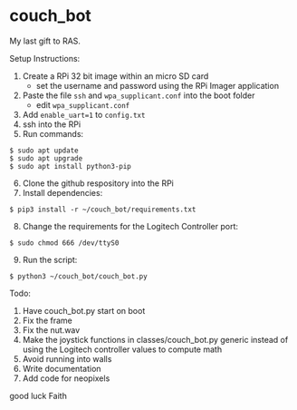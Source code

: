 # couch_bot

My last gift to RAS.

Setup Instructions:
1. Create a RPi 32 bit image within an micro SD card
	* set the username and password using the RPi Imager application
2. Paste the file `ssh` and `wpa_supplicant.conf` into the boot folder
	* edit `wpa_supplicant.conf`
3. Add `enable_uart=1` to `config.txt`
4. ssh into the RPi
5. Run commands:
```
$ sudo apt update
$ sudo apt upgrade
$ sudo apt install python3-pip
``` 
6. Clone the github respository into the RPi
7. Install dependencies:
```
$ pip3 install -r ~/couch_bot/requirements.txt
```
8. Change the requirements for the Logitech Controller port:
```
$ sudo chmod 666 /dev/ttyS0
```
9. Run the script:
```
$ python3 ~/couch_bot/couch_bot.py
```

Todo:
1. Have couch_bot.py start on boot
2. Fix the frame
3. Fix the nut.wav
4. Make the joystick functions in classes/couch_bot.py generic instead of using the Logitech controller values to compute math
5. Avoid running into walls
6. Write documentation
7. Add code for neopixels

good luck Faith
